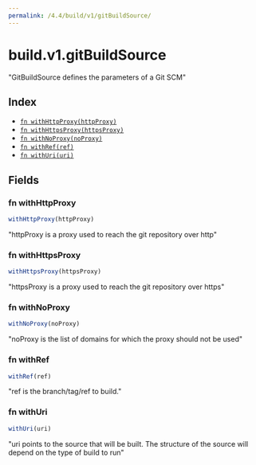 ```yaml
---
permalink: /4.4/build/v1/gitBuildSource/
---
```


# build.v1.gitBuildSource

"GitBuildSource defines the parameters of a Git SCM"

## Index

* [`fn withHttpProxy(httpProxy)`](#fn-withhttpproxy)
* [`fn withHttpsProxy(httpsProxy)`](#fn-withhttpsproxy)
* [`fn withNoProxy(noProxy)`](#fn-withnoproxy)
* [`fn withRef(ref)`](#fn-withref)
* [`fn withUri(uri)`](#fn-withuri)

## Fields

### fn withHttpProxy

```ts
withHttpProxy(httpProxy)
```

"httpProxy is a proxy used to reach the git repository over http"

### fn withHttpsProxy

```ts
withHttpsProxy(httpsProxy)
```

"httpsProxy is a proxy used to reach the git repository over https"

### fn withNoProxy

```ts
withNoProxy(noProxy)
```

"noProxy is the list of domains for which the proxy should not be used"

### fn withRef

```ts
withRef(ref)
```

"ref is the branch/tag/ref to build."

### fn withUri

```ts
withUri(uri)
```

"uri points to the source that will be built. The structure of the source will depend on the type of build to run"